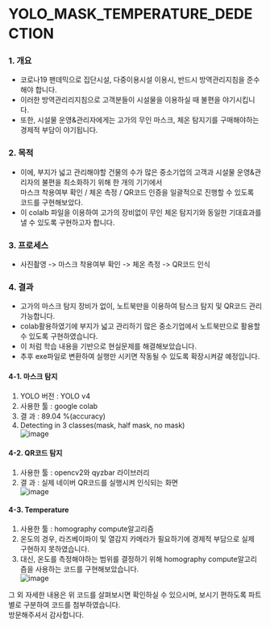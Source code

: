 # YOLO_MASK_TEMPERATURE_DEDECTION　　　　　　　　
 
  
### 1. 개요  
 - 코로나19 팬데믹으로 집단시설, 다중이용시설 이용시, 반드시 방역관리지침을 준수해야 합니다.  
 - 이러한 방역관리리지침으로 고객분들이 시설물을 이용하실 때 불편을 야기시킵니다.
 - 또한, 시설물 운영&관리자에게는 고가의 무인 마스크, 체온 탐지기를 구매해야하는 경제적 부담이 야기됩니다.  
  
  
  
### 2. 목적
 - 이에, 부지가 넓고 관리해야할 건물의 수가 많은 중소기업의 고객과 시설물 운영&관리자의 불편을 최소화하기 위해 한 개의 기기에서  
마스크 착용여부 확인 / 체온 측정 / QR코드 인증을 일괄적으로 진행할 수 있도록 코드를 구현해보았다.  
 - 이 colalb 파일을 이용하여 고가의 장비없이 무인 체온 탐지기와 동일한 기대효과를 낼 수 있도록 구현하고자 합니다.    
  
  
### 3. 프로세스 
 - 사진촬영 -> 마스크 착용여부 확인 -> 체온 측정 -> QR코드 인식  
    
    
### 4. 결과 
 - 고가의 마스크 탐지 장비가 없이, 노트북만을 이용하여 탐스크 탐지 및 QR코드 관리 가능합니다.   
 - colab활용하였기에 부지가 넓고 관리하기 많은 중소기업에서 노트북만으로 활용할 수 있도록 구현하였습니다. 
 - 이 처럼 학습 내용을 기반으로 현실문제를 해결해보았습니다. 
 - 추후 exe파일로 변환하여 실행만 시키면 작동될 수 있도록 확장시켜갈 예정입니다.  
   
#### 4-1. 마스크 탐지  
1) YOLO 버전 : YOLO v4  
2) 사용한 툴 : google colab  
3) 결     과 : 89.04 %(accuracy)  
4) Detecting in 3 classes(mask, half mask, no mask)  
![image](https://user-images.githubusercontent.com/73736988/125576750-f9acffa8-ddc0-4e3c-9f35-9515776bbfe6.png)  


#### 4-2. QR코드 탐지   
1) 사용한 툴 : opencv2와 qyzbar 라이브러리  
2) 결     과 : 실제 네이버 QR코드를 실행시켜 인식되는 화면   
![image](https://user-images.githubusercontent.com/73736988/125577463-52cc32a0-dc8b-474e-9a3f-ebbe97696ae2.png)  
  
#### 4-3. Temperature  
1) 사용한 툴 :  homography compute알고리즘  
2) 온도의 경우, 라즈베이파이 및 열감지 카메라가 필요하기에 경제적 부담으로 실제 구현하지 못하였습니다.  
3) 대신, 온도를 측정해야하는 범위를 결정하기 위해 homography compute알고리즘을 사용하는 코드를 구현해보았습니다.  
![image](https://user-images.githubusercontent.com/73736988/125585231-2a4fe505-904b-48a0-9c29-afaaf991b2a6.png)


그 외 자세한 내용은 위 코드를 살펴보시면 확인하실 수 있으시며, 보시기 편하도록 파트별로 구분하여 코드를 첨부하였습니다.   
방문해주셔서 감사합니다.  
